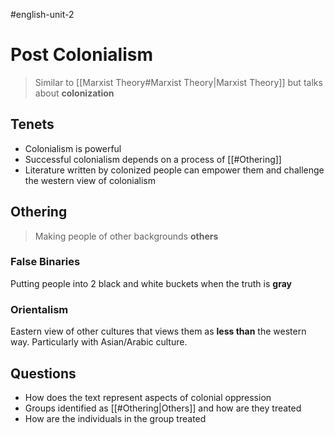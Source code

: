 #english-unit-2 
# Post Colonialism
> Similar to [[Marxist Theory#Marxist Theory|Marxist Theory]] but talks about **colonization**
## Tenets
- Colonialism is powerful
- Successful colonialism depends on a process of [[#Othering]]
- Literature written by colonized people can empower them and challenge the western view of colonialism
## Othering
> Making people of other backgrounds **others**
### False Binaries
Putting people into 2 black and white buckets when the truth is **gray**
### Orientalism
Eastern view of other cultures that views them as **less than** the western way. Particularly with Asian/Arabic culture.
## Questions
- How does the text represent aspects of colonial oppression
- Groups identified as [[#Othering|Others]] and how are they treated
- How are the individuals in the group treated